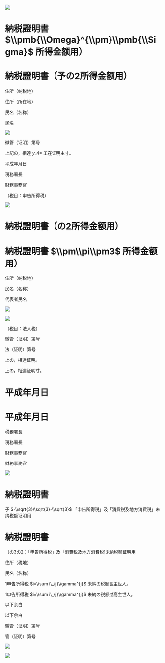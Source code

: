 ![](https://www.nta.go.jp/tmp/bfacc077-d16a-4636-87e2-d0e1457e9e43/images/e9d76fbc2927921d163e3f62dad9dc5dba316c4a9183303f172008e215f357db.jpg)

# 納税證明書 $\\pmb{\\Omega}^{\\pm}\\pmb{\\Sigma}$ 所得金额用）

# 納税證明書（予の2所得金额用）

住所（纳税地）

住所（所在地）

民名（名称）

民名

![](https://www.nta.go.jp/tmp/bfacc077-d16a-4636-87e2-d0e1457e9e43/images/6055eed13b49a7e9905aecc2a999d446b107a07208058f90d5703ff3455fbecb.jpg)

徽管（证明）第号

上記の，相達 $y\_{4}=$ 工在证明主寸。

平成年月日

税務署長

财務事務官

（税目：申告所得税）

![](https://www.nta.go.jp/tmp/bfacc077-d16a-4636-87e2-d0e1457e9e43/images/a678088018c2126d0c80825f0367dd2a1679a3733086f80be348d9485aa9f740.jpg)

# 納税證明書（の2所得金额用）

# 納税證明書 $\\pm\\pi\\pm3$ 所得金额用）

住所（纳税地）

民名（名称）

代表者民名

![](https://www.nta.go.jp/tmp/bfacc077-d16a-4636-87e2-d0e1457e9e43/images/066619760ad5c01229210fadf9170519fb63c923d8306efc8f245b9f678aee7d.jpg)

![](https://www.nta.go.jp/tmp/bfacc077-d16a-4636-87e2-d0e1457e9e43/images/923368a3f6048aaa640d101db1f6fd079944b8860ac330d816ab2c4853a67801.jpg)

（税目：法人税）

微管（证明）第号

法（证明）第号

上の，相達证明。

上の，相達证明寸。

# 平成年月日

# 平成年月日

税務署長

税務署長

财務事務官

财務事務官

![](https://www.nta.go.jp/tmp/bfacc077-d16a-4636-87e2-d0e1457e9e43/images/d49db02b337511353d6baea752fac45a9e1bff136fa409f0285f228b8ea8e8e8.jpg)

# 納税證明書

子 $-\\sqrt{3}\\sqrt{3}-\\sqrt{3}$ 「申告所得税」及「消費税及地方消費税」未纳税额证明用

# 納税證明書

（の3の2：「申告所得税」及「消費税及地方消費税\]未纳税额证明用

住所（税地）

民名（名称）

1申告所得税 $i=\\sum i\_{j}\\gamma^{j}$ 未納の税额高主世人。

1申告所得税 $i=\\sum i\_{j}\\gamma^{j}$ 未納の税额过高主世人。

以下余白

以下余白

徽管（证明）第号

管（证明）第号

![](https://www.nta.go.jp/tmp/bfacc077-d16a-4636-87e2-d0e1457e9e43/images/5f1546ef28ed980c33d380ff24159867f17f3047818b08b64c256347258c27a6.jpg)

![](https://www.nta.go.jp/tmp/bfacc077-d16a-4636-87e2-d0e1457e9e43/images/1c9de8a83b9dd241b4c4face374d3fbb43ff45d878545699d5fc574241e6980d.jpg)